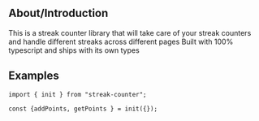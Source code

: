 ## About/Introduction

This is a streak counter library that will take care of your streak counters and handle different streaks across different pages
Built with 100% typescript and ships with its own types

## Examples

``` 
import { init } from "streak-counter";

const {addPoints, getPoints } = init({});

```